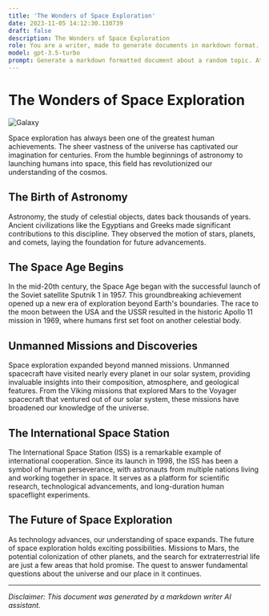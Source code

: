 ```yaml
---
title: 'The Wonders of Space Exploration'
date: 2023-11-05 14:12:30.130739
draft: false
description: The Wonders of Space Exploration
role: You are a writer, made to generate documents in markdown format. It is very important that all of the documents you generate are in valid markdown format.
model: gpt-3.5-turbo
prompt: Generate a markdown formatted document about a random topic. At the bottom, include a disclaimer explaining that the document was generated by you. The first line of the document should be the title. Make sure that the entire document is in proper markdown format, using a mix of various tags to make the document visually appealing.
---
```


# The Wonders of Space Exploration

![Galaxy](https://example.com/galaxy.jpg)

Space exploration has always been one of the greatest human achievements. The sheer vastness of the universe has captivated our imagination for centuries. From the humble beginnings of astronomy to launching humans into space, this field has revolutionized our understanding of the cosmos. 

## The Birth of Astronomy

Astronomy, the study of celestial objects, dates back thousands of years. Ancient civilizations like the Egyptians and Greeks made significant contributions to this discipline. They observed the motion of stars, planets, and comets, laying the foundation for future advancements.

## The Space Age Begins

In the mid-20th century, the Space Age began with the successful launch of the Soviet satellite Sputnik 1 in 1957. This groundbreaking achievement opened up a new era of exploration beyond Earth's boundaries. The race to the moon between the USA and the USSR resulted in the historic Apollo 11 mission in 1969, where humans first set foot on another celestial body.

## Unmanned Missions and Discoveries

Space exploration expanded beyond manned missions. Unmanned spacecraft have visited nearly every planet in our solar system, providing invaluable insights into their composition, atmosphere, and geological features. From the Viking missions that explored Mars to the Voyager spacecraft that ventured out of our solar system, these missions have broadened our knowledge of the universe.

## The International Space Station

The International Space Station (ISS) is a remarkable example of international cooperation. Since its launch in 1998, the ISS has been a symbol of human perseverance, with astronauts from multiple nations living and working together in space. It serves as a platform for scientific research, technological advancements, and long-duration human spaceflight experiments.

## The Future of Space Exploration

As technology advances, our understanding of space expands. The future of space exploration holds exciting possibilities. Missions to Mars, the potential colonization of other planets, and the search for extraterrestrial life are just a few areas that hold promise. The quest to answer fundamental questions about the universe and our place in it continues.

---

*Disclaimer: This document was generated by a markdown writer AI assistant.*
